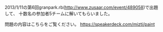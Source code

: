 2013/1/11の第6回granpark.rb(http://www.zusaar.com/event/489058)で出題して、
十数名の参加者5チームに解いてもらいました。

問題の内容はこちらをご覧ください。
https://speakerdeck.com/mizti/paint
